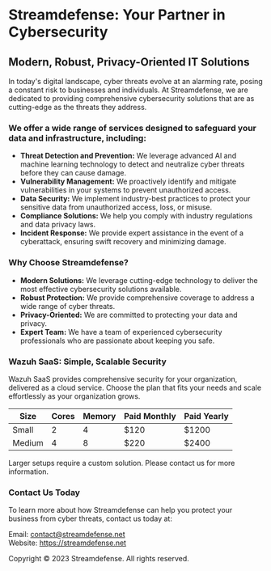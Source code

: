 
# Streamdefense: Your Partner in Cybersecurity
## Modern, Robust, Privacy-Oriented IT Solutions
In today's digital landscape, cyber threats evolve at an alarming rate, posing a constant risk to businesses and individuals. At Streamdefense, we are dedicated to providing comprehensive cybersecurity solutions that are as cutting-edge as the threats they address.

### We offer a wide range of services designed to safeguard your data and infrastructure, including:

- **Threat Detection and Prevention:** We leverage advanced AI and machine learning technology to detect and neutralize cyber threats before they can cause damage.
- **Vulnerability Management:** We proactively identify and mitigate vulnerabilities in your systems to prevent unauthorized access.
- **Data Security:** We implement industry-best practices to protect your sensitive data from unauthorized access, loss, or misuse.
- **Compliance Solutions:** We help you comply with industry regulations and data privacy laws.
- **Incident Response:** We provide expert assistance in the event of a cyberattack, ensuring swift recovery and minimizing damage.


### Why Choose Streamdefense?

- **Modern Solutions:** We leverage cutting-edge technology to deliver the most effective cybersecurity solutions available.
- **Robust Protection:** We provide comprehensive coverage to address a wide range of cyber threats.
- **Privacy-Oriented:** We are committed to protecting your data and privacy.
- **Expert Team:** We have a team of experienced cybersecurity professionals who are passionate about keeping you safe.

### Wazuh SaaS: Simple, Scalable Security

Wazuh SaaS provides comprehensive security for your organization, delivered as a cloud service. Choose the plan that fits your needs and scale effortlessly as your organization grows.

| Size   | Cores | Memory | Paid Monthly | Paid Yearly |
|--------|-------|--------|--------------|-------------|
| Small  | 2     | 4      | $120         | $1200       |
| Medium | 4     | 8      | $220         | $2400       |

Larger setups require a custom solution. Please contact us for more information.

### Contact Us Today

To learn more about how Streamdefense can help you protect your business from cyber threats, contact us today at:

Email: contact@streamdefense.net  
Website: https://streamdefense.net

Copyright © 2023 Streamdefense. All rights reserved.
